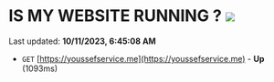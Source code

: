# IS MY WEBSITE RUNNING ? [![](https://img.shields.io/static/v1?label=Sponsor&message=%E2%9D%A4&logo=GitHub&color=%23fe8e86)](https://github.com/sponsors/<username>)

Last updated: **10/11/2023, 6:45:08 AM**

- `GET` [https://youssefservice.me](https://youssefservice.me) - **Up** (1093ms)
